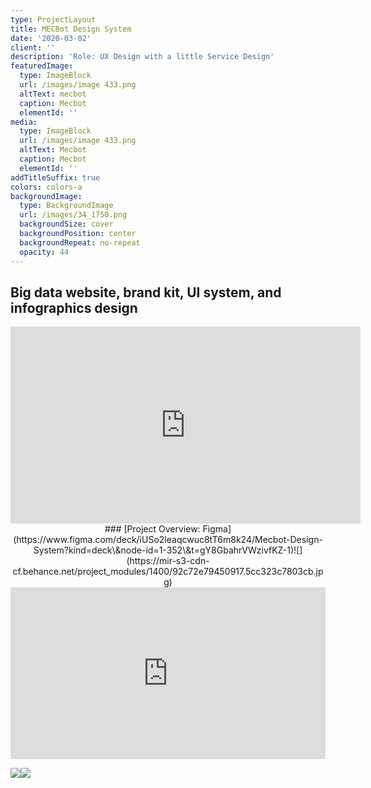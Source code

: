 ```yaml
---
type: ProjectLayout
title: MECBot Design System
date: '2020-03-02'
client: ''
description: 'Role: UX Design with a little Service Design'
featuredImage:
  type: ImageBlock
  url: /images/image 433.png
  altText: mecbot
  caption: Mecbot
  elementId: ''
media:
  type: ImageBlock
  url: /images/image 433.png
  altText: Mecbot
  caption: Mecbot
  elementId: ''
addTitleSuffix: true
colors: colors-a
backgroundImage:
  type: BackgroundImage
  url: /images/34_1750.png
  backgroundSize: cover
  backgroundPosition: center
  backgroundRepeat: no-repeat
  opacity: 44
---
```

## Big data website, brand kit, UI system, and infographics design

<iframe width="560" height="315" src="https://www.youtube.com/embed/T-OFFeSizV4?si=WtgI2jhSgEryyJhe" title="YouTube video player" frameborder="0" allow="accelerometer; autoplay; clipboard-write; encrypted-media; gyroscope; picture-in-picture; web-share" referrerpolicy="strict-origin-when-cross-origin" allowfullscreen></iframe>

<div style="text-align: center">### [Project Overview: Figma](https://www.figma.com/deck/iUSo2leaqcwuc8tT6m8k24/Mecbot-Design-System?kind=deck\&node-id=1-352\&t=gY8GbahrVWzivfKZ-1)![](https://mir-s3-cdn-cf.behance.net/project_modules/1400/92c72e79450917.5cc323c7803cb.jpg)</div>

<div style="padding:54.57% 0 0 0;position:relative;"><iframe src="https://player.vimeo.com/video/333050381?badge=0&autopause=0&player_id=0&app_id=58479" frameborder="0" allow="autoplay; fullscreen; picture-in-picture; clipboard-write; encrypted-media" style="position:absolute;top:0;left:0;width:100%;height:100%;" title="Mecbot How it works"></iframe></div><script src="https://player.vimeo.com/api/player.js"></script>

![](https://mir-s3-cdn-cf.behance.net/project_modules/1400/95277579450917.5cc323c77e2b5.jpg)![](https://mir-s3-cdn-cf.behance.net/project_modules/1400/3e198e79450917.5cc323c77aa33.jpg)
